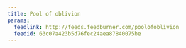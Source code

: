 ```yaml
---
title: Pool of oblivion
params:
  feedlink: http://feeds.feedburner.com/poolofoblivion
  feedid: 63c07a423b5d76fec24aea87840075be
---
```

